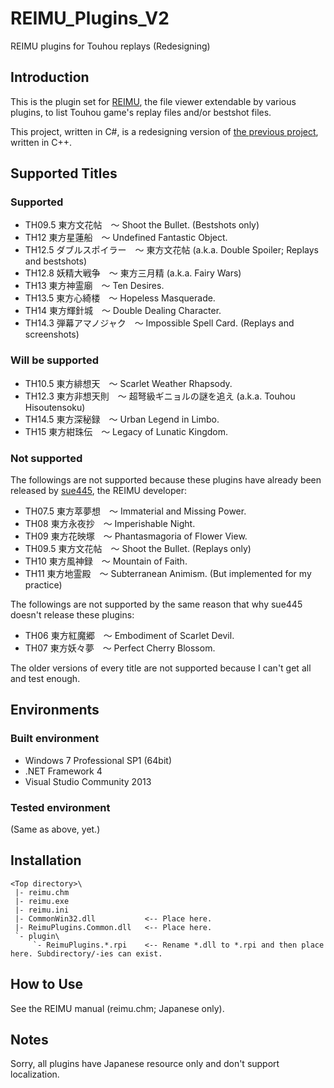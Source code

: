 # REIMU_Plugins_V2

REIMU plugins for Touhou replays (Redesigning)

## Introduction

This is the plugin set for [REIMU][REIMU], the file viewer extendable by various
plugins, to list Touhou game's replay files and/or bestshot files.

This project, written in C#, is a redesigning version of
[the previous project][V1], written in C++.

## Supported Titles

### Supported
* TH09.5 東方文花帖　～ Shoot the Bullet. (Bestshots only)
* TH12 東方星蓮船　～ Undefined Fantastic Object.
* TH12.5 ダブルスポイラー　～ 東方文花帖 (a.k.a. Double Spoiler; Replays and
  bestshots)
* TH12.8 妖精大戦争　～ 東方三月精 (a.k.a. Fairy Wars)
* TH13 東方神霊廟　～ Ten Desires.
* TH13.5 東方心綺楼　～ Hopeless Masquerade.
* TH14 東方輝針城　～ Double Dealing Character.
* TH14.3 弾幕アマノジャク　～ Impossible Spell Card. (Replays and screenshots)

### Will be supported
* TH10.5 東方緋想天　～ Scarlet Weather Rhapsody.
* TH12.3 東方非想天則　～ 超弩級ギニョルの謎を追え (a.k.a. Touhou Hisoutensoku)
* TH14.5 東方深秘録　～ Urban Legend in Limbo.
* TH15 東方紺珠伝　～ Legacy of Lunatic Kingdom.

### Not supported
The followings are not supported because these plugins have already been
released by [sue445][sue445], the REIMU developer:
* TH07.5 東方萃夢想　～ Immaterial and Missing Power.
* TH08 東方永夜抄　～ Imperishable Night.
* TH09 東方花映塚　～ Phantasmagoria of Flower View.
* TH09.5 東方文花帖　～ Shoot the Bullet. (Replays only)
* TH10 東方風神録　～ Mountain of Faith.
* TH11 東方地霊殿　～ Subterranean Animism. (But implemented for my practice)

The followings are not supported by the same reason that why sue445 doesn't
release these plugins:
* TH06 東方紅魔郷　～ Embodiment of Scarlet Devil.
* TH07 東方妖々夢　～ Perfect Cherry Blossom.

The older versions of every title are not supported because I can't get all and
test enough.

## Environments

### Built environment
* Windows 7 Professional SP1 (64bit)
* .NET Framework 4
* Visual Studio Community 2013

### Tested environment
(Same as above, yet.)

## Installation

    <Top directory>\
     |- reimu.chm
     |- reimu.exe
     |- reimu.ini
     |- CommonWin32.dll           <-- Place here.
     |- ReimuPlugins.Common.dll   <-- Place here.
     `- plugin\
         `- ReimuPlugins.*.rpi    <-- Rename *.dll to *.rpi and then place here. Subdirectory/-ies can exist.

## How to Use

See the REIMU manual (reimu.chm; Japanese only).

## Notes

Sorry, all plugins have Japanese resource only and don't support localization.

[ZUN]: http://www16.big.or.jp/~zun/ "上海アリス幻樂団"
[tasofro]: http://www.tasofro.net/ "Twilight-Frontier"
[sue445]: http://www.sue445.net/ "sue445.NET"
[REIMU]: http://www.sue445.net/downloads/reimu.html "REIMU (REplayviewer plug-in IMport Utility)"
[V1]: https://github.com/y-iihoshi/REIMU_Plugins "REIMU_Plugins"

